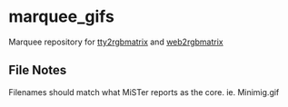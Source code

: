 # marquee_gifs
Marquee repository for [tty2rgbmatrix](https://github.com/h3llb3nt/tty2rgbmatrix) and [web2rgbmatrix](https://github.com/kconger/MiSTer_web2rgbmatrix)

File Notes
-------
Filenames should match what MiSTer reports as the core. ie. Minimig.gif
